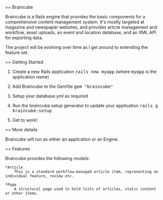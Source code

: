 == Braincube

Braincube is a Rails engine that provides the basic components for a comprehensive content management system. It's mostly targeted at magazine and newspaper websites, and provides article management and workflow, asset uploads, an event and location database, and an XML API for exporting data.

The project will be evolving over time as I get around to extending the feature set.

== Getting Started

1. Create a new Rails application
       <tt>rails new myapp</tt> (where <tt>myapp</tt> is the application name)

2. Add Braincube to the Gemfile
       <tt>gem "braincube"</tt>

3. Setup your database.yml as required

4. Run the braincube setup generator to update your application
	<tt>rails g braincube:setup</tt>

5. Get to work!


== More details

Braincube will run as either an application or an Engine.


== Features

Braincube provides the following models:

	*Article
		This is a standard workflow-managed article item, representing an individual feature, review etc.
		
	*Page
		A structural page used to hold lists of articles, static content or other items.
		
